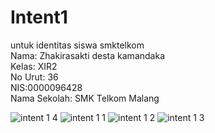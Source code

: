 # Intent1
untuk identitas siswa smktelkom <br>
Nama: Zhakirasakti desta kamandaka<br> 
Kelas: XIR2 <br>
No Urut: 36 <br>
NIS:0000096428 <br>
Nama Sekolah: SMK Telkom Malang <br>

![intent 1 4](https://cloud.githubusercontent.com/assets/22295695/22251186/80449e78-e27c-11e6-898a-62bf52703e77.PNG)
![intent 1 1](https://cloud.githubusercontent.com/assets/22295695/22251188/8046649c-e27c-11e6-802d-ad2a5d2659ac.PNG)
![intent 1 2](https://cloud.githubusercontent.com/assets/22295695/22251189/804b6050-e27c-11e6-97c3-0b2c39b53748.PNG)
![intent 1 3](https://cloud.githubusercontent.com/assets/22295695/22251187/80460114-e27c-11e6-99af-00e9217ca493.PNG)
